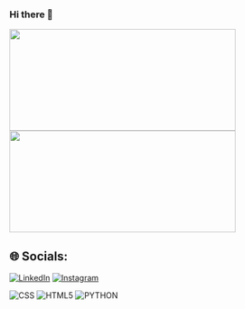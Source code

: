 ### Hi there 👋

<!--
**LucasMBellini/LucasMBellini** is a ✨ _special_ ✨ repository because its `README.md` (this file) appears on your GitHub profile.

Here are some ideas to get you started:

- 🔭 I’m currently working on ...
- 🌱 I’m currently learning ...
- 👯 I’m looking to collaborate on ...
- 🤔 I’m looking for help with ...
- 💬 Ask me about ...
- 📫 How to reach me: ...
- 😄 Pronouns: ...
- ⚡ Fun fact: ...
-->

<div>
  <img height="180em" width="400em" src="https://github-readme-stats.vercel.app/api?username=LucasMBellini&show_icons=true&theme=dracula"/>
  <img height="180em" width="400em" src="https://github-readme-stats.vercel.app/api/top-langs/?username=LucasMBellini&layout=compact"/>
</div>


## 🌐 Socials:
[![LinkedIn](https://img.shields.io/badge/LinkedIn-%230077B5.svg?logo=linkedin&logoColor=white)](https://www.linkedin.com/in/lucasmbellini/) 
[![Instagram](https://img.shields.io/badge/Instagram-%23E4405F.svg?logo=Instagram&logoColor=white)](https://www.instagram.com/bellini_lucas/) 

![CSS](https://img.shields.io/badge/CSS-239120?&style=for-the-badge&logo=css3&logoColor=white)
![HTML5](https://img.shields.io/badge/HTML5-E34F26?style=for-the-badge&logo=html5&logoColor=white)
![PYTHON](https://img.shields.io/badge/PYTHON-3776AB?style=for-the-badge&logo=python&logoColor=white)
